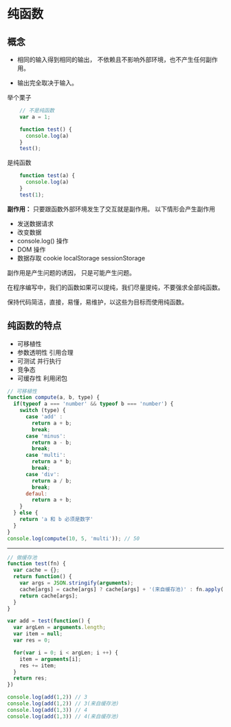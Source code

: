 # 纯函数
## 概念
- 相同的输入得到相同的输出， 不依赖且不影响外部环境，也不产生任何副作用。

- 输出完全取决于输入。

举个栗子
```js
    // 不是纯函数
    var a = 1;

    function test() {
      console.log(a)
    }
    test();
```

是纯函数
```js
    function test(a) {
      console.log(a)
    }
    test(1);
```
**副作用：** 只要跟函数外部环境发生了交互就是副作用。
以下情形会产生副作用
- 发送数据请求
- 改变数据
- console.log() 操作
- DOM 操作
- 数据存取 cookie localStorage sessionStorage

副作用是产生问题的诱因， 只是可能产生问题。

在程序编写中，我们的函数如果可以提纯，我们尽量提纯，不要强求全部纯函数。

保持代码简洁，直接，易懂，易维护，以这些为目标而使用纯函数。

## 纯函数的特点
- 可移植性
- 参数透明性 引用合理
- 可测试 并行执行
- 竞争态
- 可缓存性  利用闭包

```js
// 可移植性
function compute(a, b, type) {
  if(typeof a === 'number' && typeof b === 'number') {
    switch (type) {
      case 'add' :
        return a + b;
        break;
      case 'minus':
        return a - b;
        break;
      case 'multi':
        return a * b;
        break;
      case 'div':
        return a / b;
        break;
      defaul: 
        return a + b;
    }
  } else {
    return 'a 和 b 必须是数字'
  }
}
console.log(compute(10, 5, 'multi')); // 50
```
---------------------------

```js
// 做缓存池
function test(fn) {
  var cache = {};
  return function() {
    var args = JSON.stringify(arguments);
    cache[args] = cache[args] ? cache[args] + '(来自缓存池)' : fn.apply(fn, arguments);
    return cache[args];
  }
}

var add = test(function() {
  var argLen = arguments.length;
  var item = null;
  var res = 0;

  for(var i = 0; i < argLen; i ++) {
    item = arguments[i];
    res += item;
  }
  return res;
})

console.log(add(1,2)) // 3
console.log(add(1,2)) // 3(来自缓存池)
console.log(add(1,3)) // 4
console.log(add(1,3)) // 4(来自缓存池)
```
